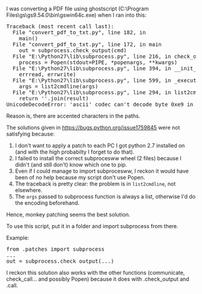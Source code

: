 I was converting a PDF file using ghostscript (C:\Program Files\gs\gs9.54.0\bin\gswin64c.exe) when I ran into this:
<pre>
Traceback (most recent call last):
  File "convert_pdf_to_txt.py", line 182, in <module>
    main()
  File "convert_pdf_to_txt.py", line 172, in main
    out = subprocess.check_output(cmd)
  File "E:\Python27\lib\subprocess.py", line 216, in check_output
    process = Popen(stdout=PIPE, *popenargs, **kwargs)
  File "E:\Python27\lib\subprocess.py", line 394, in __init__
    errread, errwrite)
  File "E:\Python27\lib\subprocess.py", line 599, in _execute_child
    args = list2cmdline(args)
  File "E:\Python27\lib\subprocess.py", line 294, in list2cmdline
    return ''.join(result)
UnicodeDecodeError: 'ascii' codec can't decode byte 0xe9 in position 0: ordinal not in range(128)
</pre>

Reason is, there are accented characters in the paths.

The solutions given in https://bugs.python.org/issue1759845 were not satisfying because:
  1. I don't want to apply a patch to each PC I got python 2.7 installed on (and with the high probabilty I forget to do that).
  2. I failed to install the correct subprocesww wheel (2 files) because I didn't (and still don't) know which one to pip.
  3. Even if I could manage to import subprocesww, I reckon it would have been of no help because my script don't use Popen.
  4. The traceback is pretty clear: the problem is in `list2cmdline`, not elsewhere.
  5. The `args` passed to subprocess function is always a list, otherwise I'd do the encoding beforehand.

Hence, monkey patching seems the best solution.

To use this script, put it in a folder and import subprocess from there.

Example:
<pre>
from .patches import subprocess
...
out = subprocess.check_output(...)
</pre>
I reckon this solution also works with the other functions (communicate, check_call... and possibly Popen) because it does with .check_output and .call.
